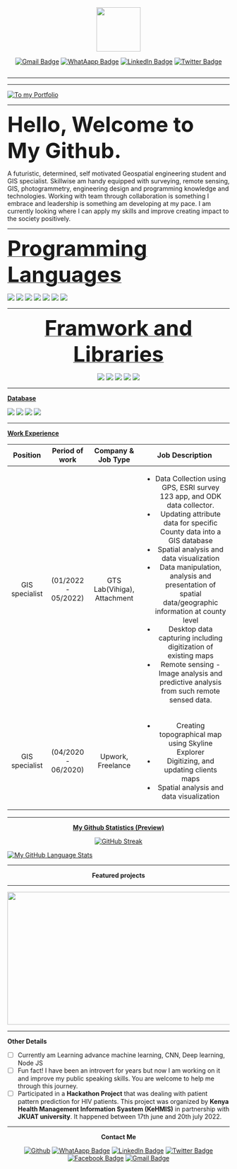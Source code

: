 <div id="header" align="center">
  <img src="https://res.cloudinary.com/dt9t0t8zi/image/upload/v1647935995/amboka/amboka_hexagon_ncf6jk.png" width="100"/>
  
  [<img src="https://img.shields.io/badge/mail-darkred?style=for-the-badge&logo=mail&logoColor=white" alt="Gmail Badge"/>](mailto:amboxan@gmail.com)
[<img src="https://img.shields.io/badge/WhatsApp-brightgreen?style=for-the-badge&logo=whatsapp&logoColor=red" alt="WhatAapp Badge"/>](https://wa.me/254746342679)
[<img src="https://img.shields.io/badge/LinkedIn-blue?style=for-the-badge&logo=linkedin&logoColor=white" alt="LinkedIn Badge"/>](https://www.linkedin.com/in/alfred-amboka-91851b196/)
[<img src="https://img.shields.io/badge/Twitter-blue?style=for-the-badge&logo=twitter&logoColor=orange" alt="Twitter Badge"/>](https://twitter.com/amboka_w)
  
  <img src="https://komarev.com/ghpvc/?username=alfredamboka&style=flat-square&color=blue" alt=""/>
  
</div>

------------------------------------------------------------------------------
------------------------------------------------------------------------------

[![To my Portfolio](https://res.cloudinary.com/dt9t0t8zi/image/upload/v1647543383/amboka/overview-banner-best-of_best_oegj7n.png "Header")](https://alfredamboka.github.io/AlfredPorfolio/)

------------------------------------------------------------------------------

<font size= "12"> **Hello, Welcome to My Github.** </font>

A futuristic, determined, self motivated Geospatial engineering student and GIS specialist. Skillwise am handy equipped with surveying, remote sensing, GIS, photogrammetry, engineering design and programming knowledge and technologies. Working with team through collaboration is something I embrace and leadership is something am developing at my pace. I am currently looking where I can apply my skills and improve creating impact to the society positively.

------------------------------------------------------------------------------

<u><font size="18">**Programming Languages**</font></u>

<p>
  <img src="https://img.shields.io/badge/Python-3776AB?style=for-the-badge&logo=python&logoColor=white" />
  <img src="https://img.shields.io/badge/JavaScript-323330?style=for-the-badge&logo=javascript&logoColor=F7DF1E" />
  <img src="https://img.shields.io/badge/C-8b2f06?style=for-the-badge&logo=c&logoColor=white" />
  <img src="https://img.shields.io/badge/C++-00599C?style=for-the-badge&logo=c++&logoColor=white" />
  <img src="https://img.shields.io/badge/Arduino-00563e?style=for-the-badge&logo=arduino&logoColor=darkorange" />
  <img src="https://img.shields.io/badge/HTML5-E34F26?style=for-the-badge&logo=html5&logoColor=white" />
  <img src="https://img.shields.io/badge/CSS3-1572B6?style=for-the-badge&logo=css3&logoColor=white" />
  
</p>

------------------------------------------------------------------------------

<div id="fremework" align="center">
  
<u><font size="18">**Framwork and Libraries**</font></u>

<p>
  <img src="https://img.shields.io/badge/Django-092E20?style=for-the-badge&logo=django&logoColor=white" />
  <img src="https://img.shields.io/badge/Flask-000000?style=for-the-badge&logo=flask&logoColor=white" />
  <img src="https://img.shields.io/badge/Bootstrap-563D7C?style=for-the-badge&logo=bootstrap&logoColor=white" />
  <img src="https://img.shields.io/badge/ReactJs-61DAFB?logo=react&logoColor=white" />
  <img src="https://img.shields.io/badge/Angular JS-FFFFFF?logo=angularjs&logoColor=orange" />
</p>

 </div>
 
 -----------------------------------------------------------------------------
 
<u>**Database**</u>

<p>
  <img src="https://img.shields.io/badge/MySQL-00000F?style=for-the-badge&logo=mysql&logoColor=white" />
  <img src="https://img.shields.io/badge/PostgreSQL-316192?style=for-the-badge&logo=postgresql&logoColor=white" />
  <img src="https://img.shields.io/badge/MongoDB-4EA94B?style=for-the-badge&logo=mongodb&logoColor=white" />
  <img src="https://img.shields.io/badge/SQLite-07405E?style=for-the-badge&logo=sqlite&logoColor=white" />
</p>

------------------------------------------------------------------------------

<u>**Work Experience**</u>

| Position | Period of work  | Company & Job Type | Job Description  |
|:---------:|:---------------:| :---------------: | :----------------------: |
| GIS specialist | (01/2022 - 05/2022) | GTS Lab(Vihiga), Attachment | <ul><li> Data Collection using GPS, ESRI survey 123 app, and ODK data collector. </li> <li>Updating attribute data for specific County data into a GIS database </li><li>Spatial analysis and data visualization</li><li>Data manipulation, analysis and presentation of spatial data/geographic information at county level</li><li>Desktop data capturing including digitization of existing maps</li><li>Remote sensing - Image analysis and predictive analysis from such remote sensed data.</li></ul>|
| GIS specialist | (04/2020 - 06/2020) | Upwork, Freelance | <ul><li> Creating topographical map using Skyline Explorer </li> <li>Digitizing, and updating clients maps</li><li>Spatial analysis and data visualization</li></ul>|

------------------------------------------------------------------------------

<div id="statspreview" align="center">
  
<u>**My Github Statistics (Preview)**</u>
  
 </div>

<div id="gitstats" align="center">
  
[![GitHub Streak](http://github-readme-streak-stats.herokuapp.com?user=alfredamboka&theme=dark&background=000000)](https://git.io/streak-stats)
  
 </div>
 
 <div id="languages" align="left">

[![My GitHub Language Stats](https://github-readme-stats.vercel.app/api/top-langs/?username=alfredamboka&langs_count=5&theme=tokyonight)]()
  
 </div>
 
------------------------------------------------------------------------------

<div id="contacts" align="center">
  
**Featured projects**
  
 </div>

------------------------------------------------------------------------------

<div align="center">
  <img src="https://res.cloudinary.com/dt9t0t8zi/image/upload/v1647935040/amboka/programming_gqau4u.gif" width="600" height="300"/>
</div>

------------------------------------------------------------------------------

<div id ="other-details" align = "left">
  
  **Other Details**
  
  * [ ] Currently am Learning advance machine learning, CNN, Deep learning, Node JS
  * [ ] Fun fact! I have been an introvert for years but now I am working on it and improve my public speaking skills. You are welcome to help me through this journey.
  * [ ] Participated in a  **Hackathon Project** that was dealing with patient pattern prediction for HIV patients. This project was organized by **Kenya Health Management Information Syastem (KeHMIS)** in partnership with **JKUAT university**. It happened between 17th june and 20th july 2022.
  
  </div>

------------------------------------------------------------------------------

<div id="cont-title" align="center">
  
**Contact Me**
  
</div>

<div id="contacts" align="center">
  
[<img alt="Github" src="https://img.shields.io/badge/GitHub-%2312100E.svg?&style=for-the-badge&logo=Github&logoColor=white" />](https://github.com/alfredamboka) 
[<img src="https://img.shields.io/badge/WhatsApp-brightgreen?style=for-the-badge&logo=whatsapp&logoColor=red" alt="WhatAapp Badge"/>](https://wa.me/254746342679)
[<img src="https://img.shields.io/badge/LinkedIn-blue?style=for-the-badge&logo=linkedin&logoColor=white" alt="LinkedIn Badge"/>](https://www.linkedin.com/in/alfred-amboka-91851b196/)
[<img src="https://img.shields.io/badge/Twitter-blue?style=for-the-badge&logo=twitter&logoColor=orange" alt="Twitter Badge"/>](https://twitter.com/amboka_w)
[<img src="https://img.shields.io/badge/Facebook-blue?style=for-the-badge&logo=facebook&logoColor=white" alt="Facebook Badge"/>](https://www.facebook.com/amboxan.marknon)
[<img src="https://img.shields.io/badge/mail-darkred?style=for-the-badge&logo=mail&logoColor=white" alt="Gmail Badge"/>](mailto:amboxan@gmail.com)
  </div>

<!--
**alfredamboka/alfredamboka** is a ✨ _special_ ✨ repository because its `README.md` (this file) appears on your GitHub profile.

Here are some ideas to get you started:

- 🔭 I’m currently working on ...
- 🌱 I’m currently learning ...
- 👯 I’m looking to collaborate on ...
- 🤔 I’m looking for help with ...
- 💬 Ask me about ...
- 📫 How to reach me: ...
- 😄 Pronouns: ...
- ⚡ Fun fact: ...
-->

